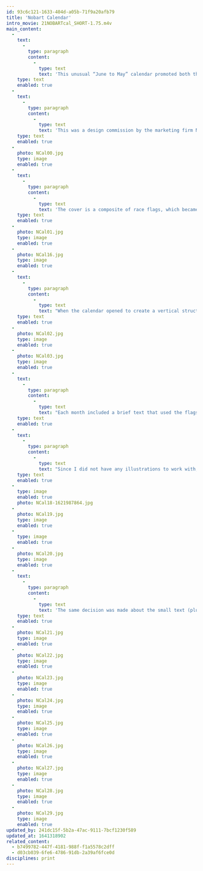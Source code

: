 ```yaml
---
id: 93c6c121-1633-404d-a05b-71f9a20afb79
title: 'Nobart Calendar'
intro_movie: 21NOBARTcal_SHORT-1.75.m4v
main_content:
  -
    text:
      -
        type: paragraph
        content:
          -
            type: text
            text: 'This unusual “June to May” calendar promoted both the new Zodiac paper by Kimberly Clark Co. and the annual Indianapolis 500 car race, held on Memorial Day. It also featured illustrators from the marketing firm Nobart Design.'
    type: text
    enabled: true
  -
    text:
      -
        type: paragraph
        content:
          -
            type: text
            text: 'This was a design commission by the marketing firm Nobart Design (Indianapolis, IN), which I free-lanced for while in Indiana. The project promoted the new paper line by Kimberly Clark Co., called Zodiac paper, as well as the annual Indianapolis 500 car race. The calendar was planned to start with June so it could end the year with May and the Memorial Day race. It also featured illustrators Nobart Design had used, one for each month. Not having the illustrations in hand until late in the design process, I designed a “neutral” system to accommodate the illustrations, deciding on a 12x12 inch format. This format featured the flags used in the race, each color having special significance, and also provided a means to celebrate the Zodiac colored paper. Thus, the calendar became more like a keepsake, less likely to be trashed at the end of each year.'
    type: text
    enabled: true
  -
    photo: NCal00.jpg
    type: image
    enabled: true
  -
    text:
      -
        type: paragraph
        content:
          -
            type: text
            text: 'The cover is a composite of race flags, which became the main design system throughout.'
    type: text
    enabled: true
  -
    photo: NCal01.jpg
    type: image
    enabled: true
  -
    photo: NCal16.jpg
    type: image
    enabled: true
  -
    text:
      -
        type: paragraph
        content:
          -
            type: text
            text: "When the calendar opened to create a vertical structure with two squares, the top page of the spread contained the visual expression (illustrations), while the bottom contained the calendar’s information system. The first calendar spread provided the general information about the race and Nobart Design, its upper page containing a key to the flags and their meaning.\_"
    type: text
    enabled: true
  -
    photo: NCal02.jpg
    type: image
    enabled: true
  -
    photo: NCal03.jpg
    type: image
    enabled: true
  -
    text:
      -
        type: paragraph
        content:
          -
            type: text
            text: "Each month included a brief text that used the flags to describe symbolic values and information on the race itself. Another imposed limitation was that the calendar’s information page could only use two colors (I choose black and red) due to budget limits. Today this seems awkward since the illustration pages were not limited to colors—but in those days such limitations were often necessary. I could only hope that the two colors, black and red, would generally work out okay for the colored papers I was to use, which I also had not yet received examples of until late in the process.\_"
    type: text
    enabled: true
  -
    text:
      -
        type: paragraph
        content:
          -
            type: text
            text: "Since I did not have any illustrations to work with, I focused on the information page of the calendar. I decided to limit that area strictly to typographic elements, allowing the eventual illustrations to be uninhibited. While the information page was meant to remain practical (functional), I also decided to not merely repeat each page (as calendar conventions dictate) but push the layout and typography to express a degree of controlled playfulness (also supportive of the calendar’s tendency to be a decorative object in any business environment). Once I decided to use a number (vs. a name) for each month as a primary component, the rest of the elements were designed to harmonize with that letterform.\_"
    type: text
    enabled: true
  -
    type: image
    enabled: true
    photo: NCal18-1621987864.jpg
  -
    photo: NCal19.jpg
    type: image
    enabled: true
  -
    type: image
    enabled: true
  -
    photo: NCal20.jpg
    type: image
    enabled: true
  -
    text:
      -
        type: paragraph
        content:
          -
            type: text
            text: 'The same decision was made about the small text (plus an abstraction of the flags as a logo). Note also that the entire layout and typesetting was done by hand, with parts cut and pasted into place after receiving most of it from the typesetters in basic formats (positioning as shown being cost prohibitive, typical from that time and state of technology).'
    type: text
    enabled: true
  -
    photo: NCal21.jpg
    type: image
    enabled: true
  -
    photo: NCal22.jpg
    type: image
    enabled: true
  -
    photo: NCal23.jpg
    type: image
    enabled: true
  -
    photo: NCal24.jpg
    type: image
    enabled: true
  -
    photo: NCal25.jpg
    type: image
    enabled: true
  -
    photo: NCal26.jpg
    type: image
    enabled: true
  -
    photo: NCal27.jpg
    type: image
    enabled: true
  -
    photo: NCal28.jpg
    type: image
    enabled: true
  -
    photo: NCal29.jpg
    type: image
    enabled: true
updated_by: 241dc15f-5b2a-47ac-9111-7bcf1230f589
updated_at: 1641318902
related_content:
  - b7499782-447f-4181-988f-f1a5578c2dff
  - d03cb039-6fe6-4786-91db-2a39af6fce0d
disciplines: print
---
```

